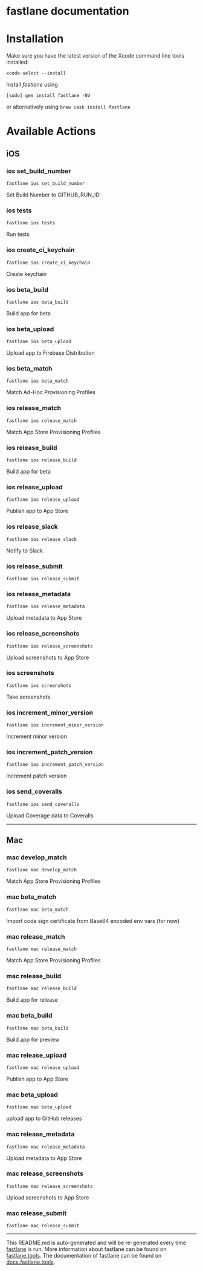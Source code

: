 fastlane documentation
================
# Installation

Make sure you have the latest version of the Xcode command line tools installed:

```
xcode-select --install
```

Install _fastlane_ using
```
[sudo] gem install fastlane -NV
```
or alternatively using `brew cask install fastlane`

# Available Actions
## iOS
### ios set_build_number
```
fastlane ios set_build_number
```
Set Build Number to GITHUB_RUN_ID
### ios tests
```
fastlane ios tests
```
Run tests
### ios create_ci_keychain
```
fastlane ios create_ci_keychain
```
Create keychain
### ios beta_build
```
fastlane ios beta_build
```
Build app for beta
### ios beta_upload
```
fastlane ios beta_upload
```
Upload app to Firebase Distribution
### ios beta_match
```
fastlane ios beta_match
```
Match Ad-Hoc Provisioning Profiles
### ios release_match
```
fastlane ios release_match
```
Match App Store Provisioning Profiles
### ios release_build
```
fastlane ios release_build
```
Build app for beta
### ios release_upload
```
fastlane ios release_upload
```
Publish app to App Store
### ios release_slack
```
fastlane ios release_slack
```
Notify to Slack
### ios release_submit
```
fastlane ios release_submit
```

### ios release_metadata
```
fastlane ios release_metadata
```
Upload metadata to App Store
### ios release_screenshots
```
fastlane ios release_screenshots
```
Upload screenshots to App Store
### ios screenshots
```
fastlane ios screenshots
```
Take screenshots
### ios increment_minor_version
```
fastlane ios increment_minor_version
```
Increment minor version
### ios increment_patch_version
```
fastlane ios increment_patch_version
```
Increment patch version
### ios send_coveralls
```
fastlane ios send_coveralls
```
Upload Coverage data to Coveralls

----

## Mac
### mac develop_match
```
fastlane mac develop_match
```
Match App Store Provisioning Profiles
### mac beta_match
```
fastlane mac beta_match
```
Import code sign certificate from Base64 encoded env vars (for now)
### mac release_match
```
fastlane mac release_match
```
Match App Store Provisioning Profiles
### mac release_build
```
fastlane mac release_build
```
Build app for release
### mac beta_build
```
fastlane mac beta_build
```
Build app for preview
### mac release_upload
```
fastlane mac release_upload
```
Publish app to App Store
### mac beta_upload
```
fastlane mac beta_upload
```
upload app to GitHub releases
### mac release_metadata
```
fastlane mac release_metadata
```
Upload metadata to App Store
### mac release_screenshots
```
fastlane mac release_screenshots
```
Upload screenshots to App Store
### mac release_submit
```
fastlane mac release_submit
```


----

This README.md is auto-generated and will be re-generated every time [fastlane](https://fastlane.tools) is run.
More information about fastlane can be found on [fastlane.tools](https://fastlane.tools).
The documentation of fastlane can be found on [docs.fastlane.tools](https://docs.fastlane.tools).
